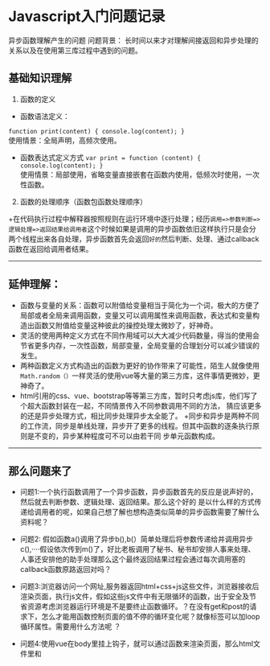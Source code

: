# Javascript入门问题记录
异步函数理解产生的问题
问题背景：
长时间以来才对理解间接返回和异步处理的关系以及在使用第三库过程中遇到的问题。

## 基础知识理解
1. 函数的定义
+   函数语法定义：

`function print(content) {
  console.log(content);
}`   
使用情景：全局声明，高频次使用。

+   函数表达式定义方式
`var print = function (content) {
  console.log(content);
}`    
使用情景：局部使用，省略变量直接嵌套在函数内使用，低频次时使用，一次性函数。   

2. 函数的处理顺序（函数包函数处理顺序）

+在代码执行过程中解释器按照规则在运行环境中逐行处理；经历`调用=>参数判断=>逻辑处理=>返回结果给调用者`这个时候如果是调用的异步函数依旧这样执行只是会分两个线程出来各自处理，异步函数首先会返回`好的`然后判断、处理、通过callback函数在返回给调用者结果。
- - -
## 延伸理解：
+   函数与变量的关系：函数可以附值给变量相当于简化为一个词，极大的方便了局部或者全局来调用函数，变量又可以调用属性来调用函数，表达式和变量构造出函数又附值给变量这种彼此的操控处理太微妙了，好神奇。
+   灵活的使用两种定义方式在不同作用域可以大大减少代码数量，得当的使用会节省更多内存，一次性函数，局部变量，全局变量的合理划分可以减少错误的发生。
+   两种函数定义方式构造出的函数为更好的协作带来了可能性，陌生人就像使用`Math.random（）`一样灵活的使用vue等大量的第三方库，这件事情更微妙，更神奇了。
+   html引用的css、vue、bootstrap等等第三方库，暂时只考虑js库，他们写了个超大函数封装在一起，不同情景传入不同参数调用不同的方法，
猜应该更多的还是异步处理方式，相比同步处理异步太全能了。
+同步和异步是两种不同的工作流，同步是单线处理，异步开了更多的线程。但其中函数的逐条执行原则是不变的，异步某种程度可不可以由若干同
步单元函数构成。
- - -
## 那么问题来了
 
*   问题1:一个执行函数调用了一个异步函数，异步函数首先的反应是说声好的，然后就去判断参数、逻辑处理、返回结果。那么这个好的 是以什么样的方式传递给调用者的呢，如果自己想了解也想构造类似简单的异步函数需要了解什么资料呢？

*   问题2: 假如函数a()调用了异步b(),b(）简单处理后将参数传递给并调用异步c(),····假设依次传到m()了，好比老板调用了秘书、秘书却安排人事来处理、人事还安排他的助手处理那么这个最终返回结果过程会通过每次调用塞的callback函数原路返回对吗？

*   问题3:浏览器访问一个网址,服务器返回html+css+js这些文件，浏览器接收后渲染页面，执行js文件，假如这些js文件中有无限循环的函数，出于安全及节省资源考虑浏览器运行环境是不是要终止函数循环。？在没有get和post的请求下，怎么才能用函数控制页面的值不停的循环变化呢？就像<vdieo>标签可以加loop循环属性。需要用什么方法呢 ？
  
*   问题4:使用vue在body里挂上钩子，就可以通过函数来渲染页面，那么html文件里<body>和<script>里彼此的变量和方法是怎么构建起连接的呢？
